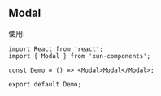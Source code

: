 ## Modal

使用:

```tsx
import React from 'react';
import { Modal } from 'xun-components';

const Demo = () => <Modal>Modal</Modal>;

export default Demo;
```

